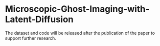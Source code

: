 # Microscopic-Ghost-Imaging-with-Latent-Diffusion
The dataset and code will be released after the publication of the paper to support further research. 
